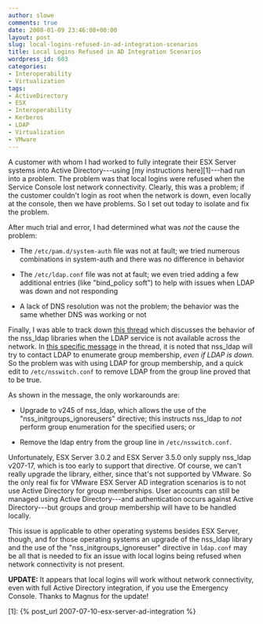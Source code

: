 ```yaml
---
author: slowe
comments: true
date: 2008-01-09 23:46:08+00:00
layout: post
slug: local-logins-refused-in-ad-integration-scenarios
title: Local Logins Refused in AD Integration Scenarios
wordpress_id: 603
categories:
- Interoperability
- Virtualization
tags:
- ActiveDirectory
- ESX
- Interoperability
- Kerberos
- LDAP
- Virtualization
- VMware
---
```


A customer with whom I had worked to fully integrate their ESX Server systems into Active Directory---using [my instructions here][1]---had run into a problem. The problem was that local logins were refused when the Service Console lost network connectivity. Clearly, this was a problem; if the customer couldn't login as root when the network is down, even locally at the console, then we have problems. So I set out today to isolate and fix the problem.

After much trial and error, I had determined what was _not_ the cause the problem:

* The `/etc/pam.d/system-auth` file was not at fault; we tried numerous combinations in system-auth and there was no difference in behavior

* The `/etc/ldap.conf` file was not at fault; we even tried adding a few additional entries (like "bind_policy soft") to help with issues when LDAP was down and not responding

* A lack of DNS resolution was not the problem; the behavior was the same whether DNS was working or not

Finally, I was able to track down [this thread](http://osdir.com/ml/ldap.padl.nss/2006-09/msg00012.html) which discusses the behavior of the nss\_ldap libraries when the LDAP service is not available across the network. In [this specific message](http://osdir.com/ml/ldap.padl.nss/2006-09/msg00014.html) in the thread, it is noted that nss\_ldap will try to contact LDAP to enumerate group membership, _even if LDAP is down._ So the problem was with using LDAP for group membership, and a quick edit to `/etc/nsswitch.conf` to remove LDAP from the group line proved that to be true.

As shown in the message, the only workarounds are:

* Upgrade to v245 of nss\_ldap, which allows the use of the "nss\_initgroups\_ignoreusers" directive; this instructs nss\_ldap to _not_ perform group enumeration for the specified users; or

* Remove the ldap entry from the group line in `/etc/nsswitch.conf`.

Unfortunately, ESX Server 3.0.2 and ESX Server 3.5.0 only supply nss_ldap v207-17, which is too early to support that directive. Of course, we can't really upgrade the library, either, since that's not supported by VMware. So the only real fix for VMware ESX Server AD integration scenarios is to not use Active Directory for group memberships. User accounts can still be managed using Active Directory---and authentication occurs against Active Directory---but groups and group membership will have to be handled locally.

This issue is applicable to other operating systems besides ESX Server, though, and for those operating systems an upgrade of the nss\_ldap library and the use of the "nss\_initgroups\_ignoreuser" directive in `ldap.conf` may be all that is needed to fix an issue with local logins being refused when network connectivity is not present.

**UPDATE:** It appears that local logins will work without network connectivity, even with full Active Directory integration, if you use the Emergency Console. Thanks to Magnus for the update!

[1]: {% post_url 2007-07-10-esx-server-ad-integration %}

